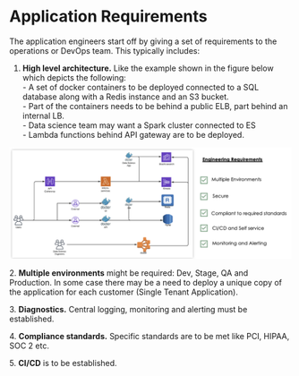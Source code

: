 # Application Requirements

The application engineers  start off by giving a set of requirements to the operations or DevOps team. This typically includes:&#x20;

1. **High level architecture.** Like the example shown in the figure below which depicts the following: \
   \- A set of docker containers to be deployed connected to a SQL database along with a Redis instance and an S3 bucket. \
   \- Part of the containers needs to be behind a public ELB, part behind an internal LB.  \
   \- Data science team may want a Spark cluster connected to ES \
   \- Lambda functions behind API gateway are to be deployed. &#x20;

![High Level Engineering Requirements](<../.gitbook/assets/Screen Shot 2022-03-12 at 1.08.33 PM.png>)

2\. **Multiple environments** might be required: Dev, Stage, QA and Production. In some case there may be a need to deploy a unique copy of the application for each customer (Single Tenant Application). &#x20;

3\. **Diagnostics.** Central logging, monitoring and alerting must be established.&#x20;

4\. **Compliance standards.** Specific standards are to be met like PCI, HIPAA, SOC 2 etc.&#x20;

5\. **CI/CD** is to be established.&#x20;
